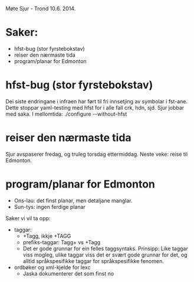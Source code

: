 Møte Sjur - Trond 10.6. 2014.

# Saker:

* hfst-bug (stor fyrstebokstav)
* reiser den nærmaste tida
* program/planar for Edmonton

#  hfst-bug (stor fyrstebokstav)

Dei siste endringane i infraen har ført til fri innsetjing av symbolar i
fst-ane. Dette stoppar yaml-testing med hfst for i alle fall crk, hdn, sjd.
Sjur jobbar med saka. I mellomtida: ./configure --without-hfst

#  reiser den nærmaste tida

Sjur avspaserer fredag, og truleg torsdag ettermiddag. Neste veke: reise
til Edmonton.

#  program/planar for Edmonton

* Ons-lau: det finst planar, men detaljane manglar.
* Sun-tys: ingen ferdige planar

Saker vi vil ta opp:
* taggar:
    - +Tagg, ikkje +TAGG
    - prefiks-taggar: Tagg+ vs +Tagg
    - Det er gode grunnar for ein felles taggsyntaks. Prinsipp:
   Like taggar viss mogleg, ulike taggar viss det er svært gode
   grunnar for det, og alltid språkspesifikke taggar for
   språkspesifikke fenomen.
* ordbøker og xml-kjelde for lexc
    - Jaska dokumenterer det som finst no
